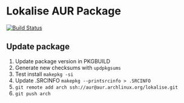 # Lokalise AUR Package
[![Build Status](https://travis-ci.org/famoser/lokalise-aur.svg?branch=master)](https://travis-ci.org/famoser/lokalise-aur)

## Update package

1. Update package version in PKGBUILD
2. Generate new checksums with `updpkgsums`
3. Test install `makepkg -si`
4. Update .SRCINFO `makepkg --printsrcinfo > .SRCINFO`
5. `git remote add arch ssh://aur@aur.archlinux.org/lokalise.git`
6. `git push arch`
